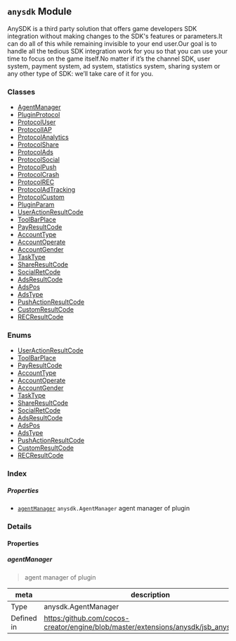 
## `anysdk` Module






AnySDK is a third party solution that offers game developers SDK integration without making changes to the SDK's features or parameters.It can do all of this while remaining invisible to your end user.Our goal is to handle all the tedious SDK integration work for you so that you can use your time to focus on the game itself.No matter if it’s the channel SDK, user system, payment system, ad system, statistics system, sharing system or any other type of SDK: we’ll take care of it for you.


### Classes

  - [AgentManager](../classes/AgentManager.md)
  - [PluginProtocol](../classes/PluginProtocol.md)
  - [ProtocolUser](../classes/ProtocolUser.md)
  - [ProtocolIAP](../classes/ProtocolIAP.md)
  - [ProtocolAnalytics](../classes/ProtocolAnalytics.md)
  - [ProtocolShare](../classes/ProtocolShare.md)
  - [ProtocolAds](../classes/ProtocolAds.md)
  - [ProtocolSocial](../classes/ProtocolSocial.md)
  - [ProtocolPush](../classes/ProtocolPush.md)
  - [ProtocolCrash](../classes/ProtocolCrash.md)
  - [ProtocolREC](../classes/ProtocolREC.md)
  - [ProtocolAdTracking](../classes/ProtocolAdTracking.md)
  - [ProtocolCustom](../classes/ProtocolCustom.md)
  - [PluginParam](../classes/PluginParam.md)
  - [UserActionResultCode](../classes/UserActionResultCode.md)
  - [ToolBarPlace](../classes/ToolBarPlace.md)
  - [PayResultCode](../classes/PayResultCode.md)
  - [AccountType](../classes/AccountType.md)
  - [AccountOperate](../classes/AccountOperate.md)
  - [AccountGender](../classes/AccountGender.md)
  - [TaskType](../classes/TaskType.md)
  - [ShareResultCode](../classes/ShareResultCode.md)
  - [SocialRetCode](../classes/SocialRetCode.md)
  - [AdsResultCode](../classes/AdsResultCode.md)
  - [AdsPos](../classes/AdsPos.md)
  - [AdsType](../classes/AdsType.md)
  - [PushActionResultCode](../classes/PushActionResultCode.md)
  - [CustomResultCode](../classes/CustomResultCode.md)
  - [RECResultCode](../classes/RECResultCode.md)

### Enums

  - [UserActionResultCode](../enums/UserActionResultCode.md)
  - [ToolBarPlace](../enums/ToolBarPlace.md)
  - [PayResultCode](../enums/PayResultCode.md)
  - [AccountType](../enums/AccountType.md)
  - [AccountOperate](../enums/AccountOperate.md)
  - [AccountGender](../enums/AccountGender.md)
  - [TaskType](../enums/TaskType.md)
  - [ShareResultCode](../enums/ShareResultCode.md)
  - [SocialRetCode](../enums/SocialRetCode.md)
  - [AdsResultCode](../enums/AdsResultCode.md)
  - [AdsPos](../enums/AdsPos.md)
  - [AdsType](../enums/AdsType.md)
  - [PushActionResultCode](../enums/PushActionResultCode.md)
  - [CustomResultCode](../enums/CustomResultCode.md)
  - [RECResultCode](../enums/RECResultCode.md)


### Index

##### Properties

  - [`agentManager`](#agentmanager) `anysdk.AgentManager` agent manager of plugin





### Details


#### Properties


##### agentManager

> agent manager of plugin

| meta | description |
|------|-------------|
| Type | anysdk.AgentManager |
| Defined in | [https:/github.com/cocos-creator/engine/blob/master/extensions/anysdk/jsb_anysdk.js:39](https:/github.com/cocos-creator/engine/blob/master/extensions/anysdk/jsb_anysdk.js#L39) |






